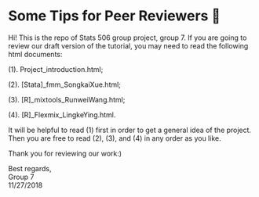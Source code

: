# Some Tips for Peer Reviewers 👻

Hi! This is the repo of Stats 506 group project, group 7. If you are going to review our draft version of the tutorial,
you may need to read the following html documents:

(1). Project_introduction.html;

(2). [Stata]_fmm_SongkaiXue.html;

(3). [R]_mixtools_RunweiWang.html;

(4). [R]_Flexmix_LingkeYing.html.

It will be helpful to read (1) first in order to get a general idea of the project. Then you are free to read (2), (3),
and (4) in any order as you like.

Thank you for reviewing our work:)

Best regards,\
Group 7\
11/27/2018
